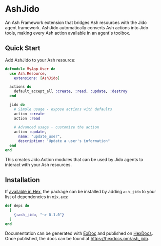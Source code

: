 # AshJido

An Ash Framework extension that bridges Ash resources with the Jido agent framework. AshJido automatically converts Ash actions into Jido tools, making every Ash action available in an agent's toolbox.

## Quick Start

Add AshJido to your Ash resource:

```elixir
defmodule MyApp.User do
  use Ash.Resource,
    extensions: [AshJido]

  actions do
    default_accept_all :create, :read, :update, :destroy
  end

  jido do
    # Simple usage - expose actions with defaults
    action :create
    action :read
    
    # Advanced usage - customize the action
    action :update, 
      name: "update_user",
      description: "Update a user's information"
  end
end
```

This creates Jido.Action modules that can be used by Jido agents to interact with your Ash resources.

## Installation

If [available in Hex](https://hex.pm/docs/publish), the package can be installed
by adding `ash_jido` to your list of dependencies in `mix.exs`:

```elixir
def deps do
  [
    {:ash_jido, "~> 0.1.0"}
  ]
end
```

Documentation can be generated with [ExDoc](https://github.com/elixir-lang/ex_doc)
and published on [HexDocs](https://hexdocs.pm). Once published, the docs can
be found at <https://hexdocs.pm/ash_jido>.

